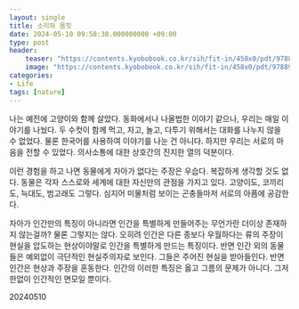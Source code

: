 ```yaml
---
layout: single
title: 소리와 몸짓
date: 2024-05-10 09:50:30.000000000 +09:00
type: post
header:
    teaser: "https://contents.kyobobook.co.kr/sih/fit-in/458x0/pdt/9788971997925.jpg"
    image: "https://contents.kyobobook.co.kr/sih/fit-in/458x0/pdt/9788971997925.jpg"
categories:
- Life
tags: [nature]
---
```


나는 예전에 고양이와 함께 살았다. 동화에서나 나올법한 이야기 같으나, 우리는 매일 이야기를 나눴다. 두 수컷이 함께 먹고, 자고, 놀고, 다투기 위해서는 대화를 나누지 않을 수 없었다. 물론 한국어를 사용하여 이야기를 나눈 건 아니다. 하지만 우리는 서로의 마음을 전할 수 있었다. 의사소통에 대한 상호간의 진지한 열의 덕분이다.

이런 경험을 하고 나면 동물에게 자아가 없다는 주장은 우습다. 복잡하게 생각할 것도 없다. 동물은 각자 스스로와 세계에 대한 자신만의 관점을 가지고 있다. 고양이도, 코끼리도, 늑대도, 범고래도 그렇다. 심지어 미물처럼 보이는 곤충들마저 서로의 아픔에 공감한다.

자아가 인간만의 특징이 아니라면 인간을 특별하게 만들어주는 무언가란 더이상 존재하지 않는걸까? 물론 그렇지는 않다. 오히려 인간은 다른 종보다 우월하다는 류의 주장이 현실을 압도하는 현상이야말로 인간을 특별하게 만드는 특징이다. 반면 인간 외의 동물들은 예외없이 극단적인 현실주의자로 보인다. 그들은 주어진 현실을 받아들인다. 반면 인간은 현상과 주장을 혼동한다. 인간의 이러한 특징은 옳고 그름의 문제가 아니다. 그저 한없이 인간적인 면모일 뿐이다.

20240510
